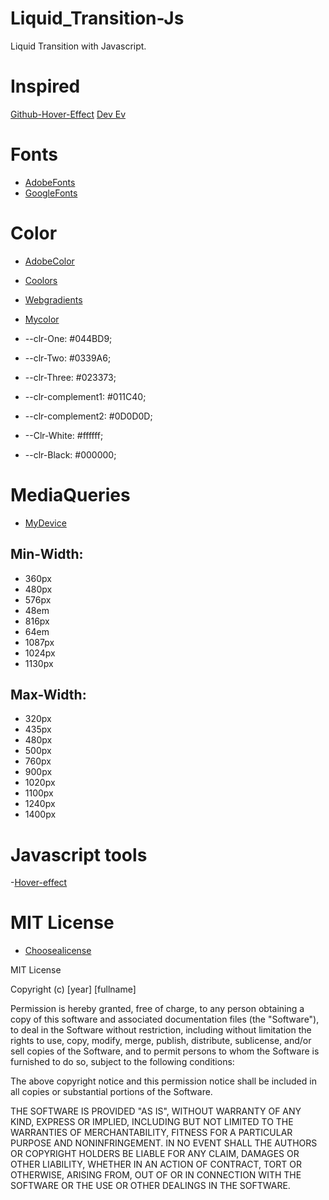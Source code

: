 # Liquid_Transition-Js
Liquid Transition with Javascript. 

# Inspired
[Github-Hover-Effect](https://github.com/robin-dela/hover-effect)
[Dev Ev](https://www.youtube.com/watch?v=HlCzCq46YTk&t=554s)

# Fonts
- [AdobeFonts](https://fonts.adobe.com/)
- [GoogleFonts](https://fonts.google.com/)

# Color
- [AdobeColor](https://color.adobe.com/es/create/color-wheel)
- [Coolors](https://coolors.co/)
- [Webgradients](https://webgradients.com/)
- [Mycolor](https://mycolor.space/gradient3)

- --clr-One: #044BD9;
- --clr-Two: #0339A6;
- --clr-Three: #023373;
- --clr-complement1: #011C40;
- --clr-complement2: #0D0D0D;
- --Clr-White: #ffffff;
- --clr-Black: #000000;

# MediaQueries
- [MyDevice](https://www.mydevice.io/#compare-devices)

## Min-Width:
- 360px
- 480px
- 576px
- 48em
- 816px
- 64em
- 1087px
- 1024px
- 1130px

## Max-Width:
- 320px
- 435px
- 480px
- 500px
- 760px
- 900px
- 1020px
- 1100px
- 1240px
- 1400px


# Javascript tools

-[Hover-effect](https://github.com/robin-dela/hover-effect)

# MIT License
- [Choosealicense](https://choosealicense.com/)

MIT License

Copyright (c) [year] [fullname]

Permission is hereby granted, free of charge, to any person obtaining a copy of this software and associated documentation files (the "Software"), to deal in the Software without restriction, including without limitation the rights to use, copy, modify, merge, publish, distribute, sublicense, and/or sell copies of the Software, and to permit persons to whom the Software is furnished to do so, subject to the following conditions:

The above copyright notice and this permission notice shall be included in all copies or substantial portions of the Software.

THE SOFTWARE IS PROVIDED "AS IS", WITHOUT WARRANTY OF ANY KIND, EXPRESS OR IMPLIED, INCLUDING BUT NOT LIMITED TO THE WARRANTIES OF MERCHANTABILITY, FITNESS FOR A PARTICULAR PURPOSE AND NONINFRINGEMENT. IN NO EVENT SHALL THE AUTHORS OR COPYRIGHT HOLDERS BE LIABLE FOR ANY CLAIM, DAMAGES OR OTHER LIABILITY, WHETHER IN AN ACTION OF CONTRACT, TORT OR OTHERWISE, ARISING FROM, OUT OF OR IN CONNECTION WITH THE SOFTWARE OR THE USE OR OTHER DEALINGS IN THE SOFTWARE.